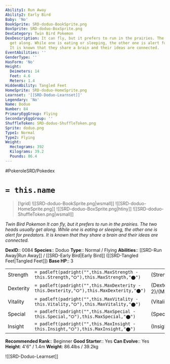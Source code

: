 ```yaml
---
Ability1: Run Away
Ability2: Early Bird
Baby: 'No'
BookSprite: SRD-doduo-BookSprite.png
BoxSprite: SRD-doduo-BoxSprite.png
DexCategory: Twin Bird Pokemon
DexDescription: It can fly, but it prefers to run in the prairies. The two heads usually
  get along. While one is eating or sleeping, the other one is alert for predators.
  It is known that they share a brain and their ideas are connected.
EventAbilities: ''
GenderType: ''
HasForm: 'No'
Height:
  Deimeters: 14
  Feet: 4.6
  Meters: 1.4
HiddenAbility: Tangled Feet
HomeSprite: SRD-doduo-HomeSprite.png
Learnset: '[[SRD-Doduo-Learnset]]'
Legendary: 'No'
Name: Doduo
Number: 84
PrimaryEggGroup: Flying
SecondaryEggGroup: ''
ShuffleToken: SRD-doduo-ShuffleToken.png
Sprite: doduo.png
Type1: Normal
Type2: Flying
Weight:
  Hectograms: 392
  Kilograms: 39.2
  Pounds: 86.4
---
```


#PokeroleSRD/Pokedex

# `= this.name`

> [!grid]
> ![[SRD-doduo-BookSprite.png|wsmall]]
> ![[SRD-doduo-HomeSprite.png]]
> ![[SRD-doduo-BoxSprite.png|htiny]]
> ![[SRD-doduo-ShuffleToken.png|wsmall]]


*Twin Bird Pokemon*
*It can fly, but it prefers to run in the prairies. The two heads usually get along. While one is eating or sleeping, the other one is alert for predators. It is known that they share a brain and their ideas are connected.*

**DexID**:: 0084
**Species**:: Doduo
**Type**:: Normal / Flying
**Abilities**:: [[SRD-Run Away|Run Away]] / [[SRD-Early Bird|Early Bird]] ([[SRD-Tangled Feet|Tangled Feet]])
**Base HP**:: 3

|           |                                                                                        |                                          |
| --------- | -------------------------------------------------------------------------------------- | ---------------------------------------- |
| Strength  | `= padleft(padright("",this.MaxStrength - this.Strength,"⭘"),this.MaxStrength,"⬤")`    | (Strength::2)/(MaxStrength::5)   |
| Dexterity | `= padleft(padright("",this.MaxDexterity - this.Dexterity,"⭘"),this.MaxDexterity,"⬤")` | (Dexterity:: 2)/(MaxDexterity::5) |
| Vitality  | `= padleft(padright("",this.MaxVitality - this.Vitality,"⭘"),this.MaxVitality,"⬤")`    | (Vitality::2)/(MaxVitality::4)   |
| Special   | `= padleft(padright("",this.MaxSpecial - this.Special,"⭘"),this.MaxSpecial,"⬤")`       | (Special::1)/(MaxSpecial::3)     |
| Insight   | `= padleft(padright("",this.MaxInsight - this.Insight,"⭘"),this.MaxInsight,"⬤")`       | (Insight::1)/(MaxInsight::3)     |


**Recommended Rank**:: Beginner
**Good Starter**:: Yes
**Can Evolve**:: Yes
**Height**: 4'6" / 1.4m
**Weight**: 86.4lbs / 39.2kg

![[SRD-Doduo-Learnset]]